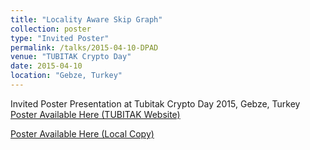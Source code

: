 ```yaml
---
title: "Locality Aware Skip Graph"
collection: poster
type: "Invited Poster"
permalink: /talks/2015-04-10-DPAD
venue: "TUBITAK Crypto Day"
date: 2015-04-10
location: "Gebze, Turkey"
---
```

Invited Poster Presentation at Tubitak Crypto Day 2015, Gebze, Turkey
[Poster Available Here (TUBITAK Website)](https://mcs.bilgem.tubitak.gov.tr/cryptodays/files/posters/YAHYA_HASSANZADEH_Locality%20Aware%20Skip%20Graph%20[Poster].pdf)

[Poster Available Here (Local Copy)](https://github.com/yhassanzadeh13/yhassanzadeh13.github.io/blob/master/files/dpad.pdf)
